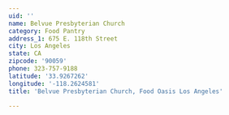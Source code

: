 ```yaml
---
uid: ''
name: Belvue Presbyterian Church
category: Food Pantry
address_1: 675 E. 118th Street
city: Los Angeles
state: CA
zipcode: '90059'
phone: 323-757-9188
latitude: '33.9267262'
longitude: '-118.2624581'
title: 'Belvue Presbyterian Church, Food Oasis Los Angeles'

---
```

